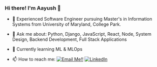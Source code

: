 ### Hi there! I'm Aayush 👋

- 🔭 Experienced Software Engineer pursuing Master's in Information Systems from University of Maryland, College Park.

- 💬 Ask me about: Python, Django, JavaScript, React, Node, System Design, Backend Development, Full Stack Applications

- 🌱 Currently learning ML & MLOps

- 📫 How to reach me: <a href="mailto:gadia.aayush@gmail.com">![Email Me!!](https://img.shields.io/badge/Gmail-D14836?style=for-the-badge&logo=gmail&logoColor=white)</a> <a href="https://www.linkedin.com/in/gadia-aayush/">![LinkedIn](https://img.shields.io/badge/LinkedIn-0077B5?style=for-the-badge&logo=linkedin&logoColor=white)</a>  
